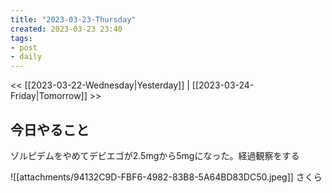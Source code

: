 ```yaml
---
title: "2023-03-23-Thursday"
created: 2023-03-23 23:40
tags:
- post
- daily
---
```


<< [[2023-03-22-Wednesday|Yesterday]] | [[2023-03-24-Friday|Tomorrow]] >>

## 今日やること

ゾルピデムをやめてデビエゴが2.5mgから5mgになった。経過観察をする

![[attachments/94132C9D-FBF6-4982-83B8-5A64BD83DC50.jpeg]]
さくら